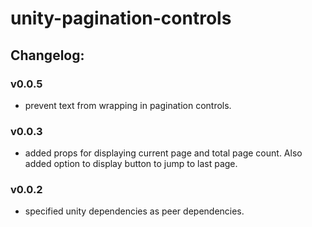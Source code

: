 # unity-pagination-controls

## Changelog:

### v0.0.5
- prevent text from wrapping in pagination controls.

### v0.0.3
- added props for displaying current page and total page count. Also added option to display button to jump to last page.

### v0.0.2
- specified unity dependencies as peer dependencies.